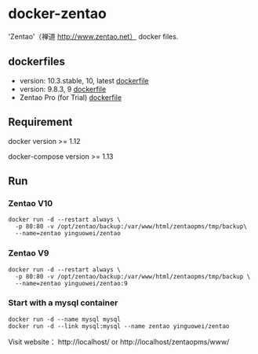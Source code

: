 # docker-zentao
'Zentao'（禅道 http://www.zentao.net） docker files.

## dockerfiles

- version: 10.3.stable, 10, latest [dockerfile](https://github.com/yingw/docker-zentao/blob/master/dockerfile)
- version: 9.8.3, 9 [dockerfile](https://github.com/yingw/docker-zentao/blob/9/dockerfile)
- Zentao Pro (for Trial) [dockerfile](https://github.com/yingw/docker-zentao/blob/master/README.md)

## Requirement

docker version >= 1.12

docker-compose version >= 1.13

## Run

### Zentao V10
```
docker run -d --restart always \
  -p 80:80 -v /opt/zentao/backup:/var/www/html/zentaopms/tmp/backup\
  --name=zentao yinguowei/zentao
```

### Zentao V9
```
docker run -d --restart always \
  -p 80:80 -v /opt/zentao/backup:/var/www/html/zentaopms/tmp/backup \
  --name=zentao yinguowei/zentao:9
```

### Start with a mysql container

```
docker run -d --name mysql mysql
docker run -d --link mysql:mysql --name zentao yinguowei/zentao
```

Visit website： http://localhost/ or http://localhost/zentaopms/www/
